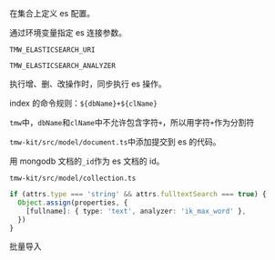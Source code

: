 在集合上定义 es 配置。

通过环境变量指定 es 连接参数。

`TMW_ELASTICSEARCH_URI`

`TMW_ELASTICSEARCH_ANALYZER`

执行增、删、改操作时，同步执行 es 操作。

index 的命令规则：`${dbName}+${clName}`

`tmw`中，`dbName`和`clName`中不允许包含字符`+`，所以用字符`+`作为分割符

`tmw-kit/src/model/document.ts`中添加提交到 es 的代码。

用 mongodb 文档的`_id`作为 es 文档的 id。

`tmw-kit/src/model/collection.ts`

```ts
if (attrs.type === 'string' && attrs.fulltextSearch === true) {
  Object.assign(properties, {
    [fullname]: { type: 'text', analyzer: 'ik_max_word' },
  })
}
```

批量导入
